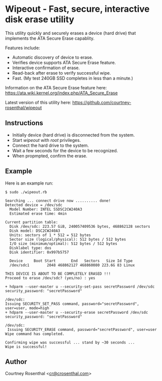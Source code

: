 # Wipeout - Fast, secure, interactive disk erase utility

This utility quickly and securely erases a device (hard drive) that implements 
the ATA Secure Erase capablity.

Features include:

* Automatic discovery of device to erase.
* Verifies device supports ATA Secure Erase feature.
* Interactive confirmation of erase.
* Read-back after erase to verify successful wipe.
* Fast. (My test 240GB SSD completes in less than a minute.)


Information on the ATA Secure Erase feature here: 
https://ata.wiki.kernel.org/index.php/ATA_Secure_Erase

Latest version of this utility here: https://github.com/courtney-rosenthal/wipeout

## Instructions

* Initially device (hard drive) is disconnected from the system.
* Start _wipeout_ with _root_ privileges.
* Connect the hard drive to the system.
* Wait a few seconds for the device to be recognized.
* When propmpted, confirm the erase.

## Example

Here is an example run:

    $ sudo ./wipeout.rb

    Searching ... connect drive now .......... done!
    Detected device = /dev/sdc
      Model Number: INTEL SSDSC2CW240A3
      Estimated erase time: 4min

    Current partition table:
      Disk /dev/sdc: 223.57 GiB, 240057409536 bytes, 468862128 sectors
      Disk model: DSC2CW240A3     
      Units: sectors of 1 * 512 = 512 bytes
      Sector size (logical/physical): 512 bytes / 512 bytes
      I/O size (minimum/optimal): 512 bytes / 512 bytes
      Disklabel type: dos
      Disk identifier: 0x997b5757
      
      Device     Boot Start       End   Sectors   Size Id Type
      /dev/sdc1        2048 468862127 468860080 223.6G 83 Linux

    THIS DEVICE IS ABOUT TO BE COMPLETELY ERASED !!!
    Proceed to erase /dev/sdc? (yes/no) : yes

    + hdparm --user-master u --security-set-pass secretPassword /dev/sdc
    security_password: "secretPassword"

    /dev/sdc:
    Issuing SECURITY_SET_PASS command, password="secretPassword", user=user, mode=high
    + hdparm --user-master u --security-erase secretPassword /dev/sdc
    security_password: "secretPassword"

    /dev/sdc:
     Issuing SECURITY_ERASE command, password="secretPassword", user=user
    Wipe command has completed.

    Confirming wipe was successful ... stand by ~30 seconds ...
    Wipe is successful!

## Author

Courtney Rosenthal &lt;cr@crosenthal.com&gt;
